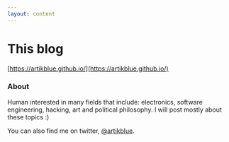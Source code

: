 ```yaml
---
layout: content
---
```


# This blog

[https://artikblue.github.io/](https://artikblue.github.io/)

### About

Human interested in many fields that include: electronics, software engineering, hacking, art and political philosophy. I will post mostly about these topics :)

You can also find me on twitter, [@artikblue](https://twitter.com/artikblue).
